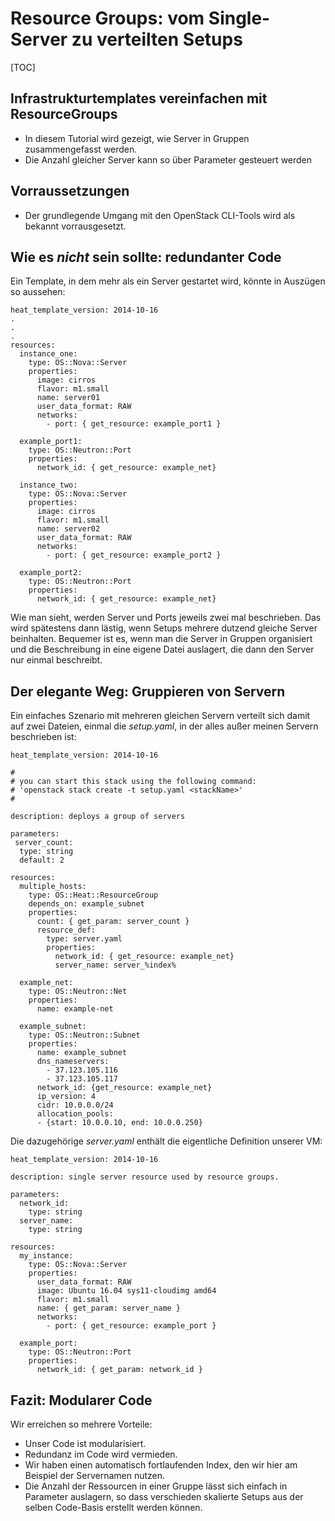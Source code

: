 # Resource Groups: vom Single-Server zu verteilten Setups 

[TOC]

## Infrastrukturtemplates vereinfachen mit ResourceGroups

* In diesem Tutorial wird gezeigt, wie Server in Gruppen zusammengefasst werden.
* Die Anzahl gleicher Server kann so über Parameter gesteuert werden

## Vorraussetzungen 

* Der grundlegende Umgang mit den OpenStack CLI-Tools wird als bekannt vorrausgesetzt.

## Wie es *nicht* sein sollte: redundanter Code

Ein Template, in dem mehr als ein Server gestartet wird, könnte in Auszügen so aussehen:

```
heat_template_version: 2014-10-16
.
.
.
resources:
  instance_one:
    type: OS::Nova::Server
    properties:
      image: cirros 
      flavor: m1.small
      name: server01
      user_data_format: RAW
      networks:
        - port: { get_resource: example_port1 }

  example_port1:
    type: OS::Neutron::Port
    properties:
      network_id: { get_resource: example_net}

  instance_two:
    type: OS::Nova::Server
    properties:
      image: cirros 
      flavor: m1.small
      name: server02
      user_data_format: RAW
      networks:
        - port: { get_resource: example_port2 }

  example_port2:
    type: OS::Neutron::Port
    properties:
      network_id: { get_resource: example_net}

```

Wie man sieht, werden Server und Ports jeweils zwei mal beschrieben. Das wird spätestens dann lästig, wenn Setups mehrere dutzend gleiche Server beinhalten. Bequemer ist es, wenn man die Server in Gruppen organisiert und die Beschreibung in eine eigene Datei auslagert, die dann den Server nur einmal beschreibt.

## Der elegante Weg: Gruppieren von Servern

Ein einfaches Szenario mit mehreren gleichen Servern verteilt sich damit auf zwei Dateien, einmal die *setup.yaml*, in der alles außer meinen Servern beschrieben ist:

```
heat_template_version: 2014-10-16 

#
# you can start this stack using the following command:
# 'openstack stack create -t setup.yaml <stackName>'
#

description: deploys a group of servers

parameters:
 server_count:
  type: string
  default: 2

resources:
  multiple_hosts:
    type: OS::Heat::ResourceGroup
    depends_on: example_subnet
    properties:
      count: { get_param: server_count } 
      resource_def: 
        type: server.yaml
        properties:
          network_id: { get_resource: example_net}
          server_name: server_%index%

  example_net:
    type: OS::Neutron::Net
    properties:
      name: example-net

  example_subnet:
    type: OS::Neutron::Subnet
    properties:
      name: example_subnet
      dns_nameservers:
        - 37.123.105.116
        - 37.123.105.117
      network_id: {get_resource: example_net}
      ip_version: 4
      cidr: 10.0.0.0/24
      allocation_pools:
      - {start: 10.0.0.10, end: 10.0.0.250}
```

Die dazugehörige *server.yaml* enthält die eigentliche Definition unserer VM:

```
heat_template_version: 2014-10-16

description: single server resource used by resource groups.

parameters:
  network_id:
    type: string
  server_name:
    type: string

resources:
  my_instance:
    type: OS::Nova::Server
    properties:
      user_data_format: RAW
      image: Ubuntu 16.04 sys11-cloudimg amd64 
      flavor: m1.small
      name: { get_param: server_name }
      networks:
        - port: { get_resource: example_port }

  example_port:
    type: OS::Neutron::Port
    properties:
      network_id: { get_param: network_id }
```

## Fazit: Modularer Code

Wir erreichen so mehrere Vorteile:

* Unser Code ist modularisiert.
* Redundanz im Code wird vermieden.
* Wir haben einen automatisch fortlaufenden Index, den wir hier am Beispiel der Servernamen nutzen.
* Die Anzahl der Ressourcen in einer Gruppe lässt sich einfach in Parameter auslagern, so dass verschieden skalierte Setups aus der selben Code-Basis erstellt werden können.

 


